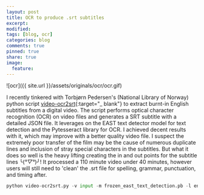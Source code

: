 ```yaml
---
layout: post
title: OCR to produce .srt subtitles
excerpt:
modified:
tags: [blog, ocr]
categories: blog
comments: true
pinned: true
share: true
image:
  feature:
---
```


![ocr]({{ site.url }}/assets/originals/ocr/ocr.gif)

I recently tinkered with Torbjørn Pedersen's (National Library of Norway) python script [video-ocr2srt](https://github.com/UB-Mannheim/tesseract/wiki){:target="\_ blank"} to extract burnt-in English subtitles from a digital video. The script performs optical character recognition (OCR) on video files and generates a SRT subtitle with a detailed JSON file. It leverages on the EAST text detector model for text detection and the Pytesseract library for OCR. I achieved decent results with it, which may improve with a better quality video file. I suspect the extremely poor transfer of the film may be the cause of numerous duplicate lines and inclusion of stray special characters in the subtitles. But what it does so well is the heavy lifting creating the in and out points for the subtitle lines ╰(_°▽°_)╯! It processed a 110 minute video under 40 minutes, however users will still need to 'clean' the .srt file for spelling, grammar, punctuation, and timing after.

```python
python video-ocr2srt.py -v input -m frozen_east_text_detection.pb -l eng -f 10 -p
```
